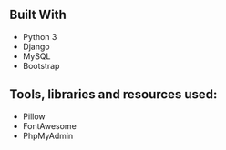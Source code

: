 ## Built With

- Python 3
- Django
- MySQL
- Bootstrap

## Tools, libraries and resources used:

- Pillow
- FontAwesome
- PhpMyAdmin
